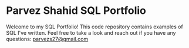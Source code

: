 # Parvez Shahid SQL Portfolio
Welcome to my SQL Portfolio! 
This code repository contains examples of SQL I've written. Feel free to take a look and reach out if you have any questions: 
parvezs27@gmail.com
